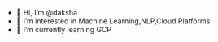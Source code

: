 - 👋 Hi, I’m @daksha
- 👀 I’m interested in Machine Learning,NLP,Cloud Platforms
- 🌱 I’m currently learning GCP

<!---
daksha-2001/daksha-2001 is a ✨ special ✨ repository because its `README.md` (this file) appears on your GitHub profile.
You can click the Preview link to take a look at your changes.
--->
